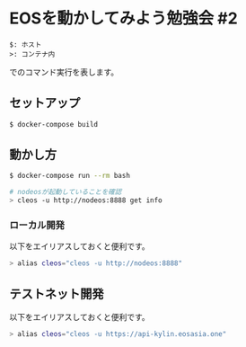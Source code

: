 # EOSを動かしてみよう勉強会 #2

```
$: ホスト
>: コンテナ内
```

でのコマンド実行を表します。

## セットアップ

```bash
$ docker-compose build
```

## 動かし方

```bash
$ docker-compose run --rm bash

# nodeosが起動していることを確認
> cleos -u http://nodeos:8888 get info
```

### ローカル開発

以下をエイリアスしておくと便利です。

```bash
> alias cleos="cleos -u http://nodeos:8888"
```

## テストネット開発

以下をエイリアスしておくと便利です。

```bash
> alias cleos="cleos -u https://api-kylin.eosasia.one"
```
